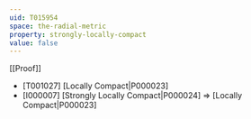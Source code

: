 ```yaml
---
uid: T015954
space: the-radial-metric
property: strongly-locally-compact
value: false
---
```

[[Proof]]

* [T001027] [Locally Compact|P000023]
* [I000007] [Strongly Locally Compact|P000024] => [Locally Compact|P000023]

